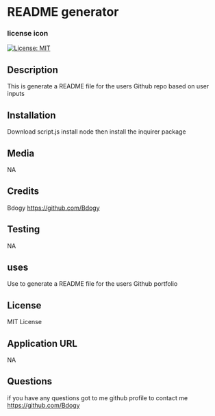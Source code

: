 
# README generator
### license icon
[![License: MIT](https://img.shields.io/badge/License-MIT-yellow.svg)](https://opensource.org/licenses/MIT)

## Description
This is generate a README file for the users Github repo based on user inputs
## Installation
Download script.js install node then install the inquirer package
## Media
NA
## Credits
Bdogy
https://github.com/Bdogy

## Testing
NA
## uses
Use to generate a README file for the users Github portfolio
## License
MIT License
## Application URL
NA

## Questions
if you have any questions got to me github profile to contact me
https://github.com/Bdogy
